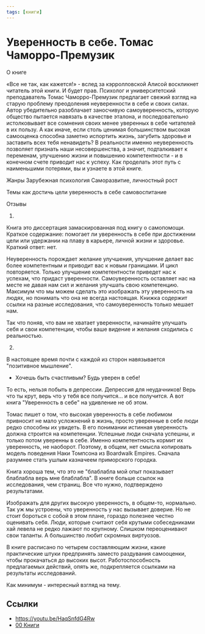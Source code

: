 ```yaml
---
tags: [книги]
---
```

# Уверенность в себе. Томас Чаморро-Премузик

О книге

«Все не так, как кажется!» - вслед за кэрролловской Алисой воскликнет читатель этой книги. И будет прав. Психолог и университетский преподаватель Томас Чаморро-Премузик предлагает свежий взгляд на старую проблему преодоления неуверенности в себе и своих силах. Автор убедительно разоблачает заносчивую самоуверенность, которую общество пытается навязать в качестве эталона, и последовательно истолковывает все сомнения своих менее уверенных в себе читателей в их пользу. А как иначе, если столь ценимая большинством высокая самооценка способна заметно испортить жизнь, загубить здоровье и заставить всех тебя ненавидеть? В реальности именно неуверенность позволяет признать наши несовершенства, а значит, подталкивает к переменам, улучшению жизни и повышению компетентности - и в конечном счете приводит нас к успеху. Как проделать этот путь с наименьшими потерями, вы и узнаете в этой книге.

Жанры
Зарубежная психология Саморазвитие, личностный рост

Темы
как достичь цели уверенность в себе самовоспитание

Отзывы

1.
Книга это диссертация замаскированная под книгу о самопомощи. Краткое содержание: помогает ли уверенность в себе при достижении цели или удержании на плаву в карьере, личной жизни и здоровье. Краткий ответ: нет.

Неуверенность порождает желание улучшения, улучшение делает вас более компетентным и приводит вас к новым границами. И цикл повторяется. Только улучшение компетентности приведет нас к успехам, что придаст уверенности. Самоуверенность оставляет нас на месте не давая нам сил и желания улучшать свою компетенцию. Максимум что мы можем сделать это изображать эту уверенность на людях, но понимать что она не всегда настоящая. Книжка содержит ссылки на разные исследования, что самоуверенность только мешает нам.

Так что поняв, что вам не хватает уверенности, начинайте улучшать себя и свои компетенции, чтобы ваше видение и желания сходились с реальностью.

2.
В настоящее время почти с каждой из сторон навязывается "позитивное мышление".

- Хочешь быть счастливым? Будь уверен в себе!

То есть, нельзя побыть в депрессии. Депрессия для неудачников! Верь что ты крут, верь что у тебя все получится… и все получится. А вот книга "Уверенность в себе" на удивление не об этом.

Томас пишет о том, что высокая уверенность в себе любимом привносит не мало усложнений в жизнь, просто уверенные в себе люди редко способны их увидеть. В его понимании истинная уверенность должна строится на компетенции. Успешные люди сначала успешны, и только потом уверенны в себе. Именно компетентность кормит их уверенность, не наоборот. Поэтому, в общем, нет смысла копировать модель поведения Наки Томпсона из Boardwalk Empires. Сначала разумнее стать ушлым казначеем приморского городка.

Книга хороша тем, что это не "блаблабла мой опыт показывает блаблабла верь мне блаблабла". В книге больше ссылок на исследования, чем страниц. Все что нужно, подтверждено результатами.

Изображать для других высокую уверенность, в общем-то, нормально. Так уж мы устроены, что уверенность у нас вызывает доверие. Но не стоит бороться с собой в этом плане, гораздо полезнее честно оценивать себя. Люди, которые считают себя крутыми собеседниками хай левела не редко лажают по крупному. Слишком переоценивают свои таланты. А большинство любит скромных виртуозов.

В книге расписано по четырем составляющим жизни, какие практические штуки предпринять заместо раздувания самооценки, чтобы прокачаться до высоких высот. Работоспособность предлагаемых действий, опять же, подкрепляется ссылками на результаты исследований.

Как минимум - интересный взгляд на тему.

## Ссылки

* https://youtu.be/HaqSnfdG4Rw
* [00 Книги](00%20%D0%9A%D0%BD%D0%B8%D0%B3%D0%B8.md)